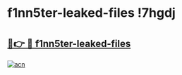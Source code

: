 # f1nn5ter-leaked-files !7hgdj

# <h2><a href="https://q4mesj.esa.edu.pl?title=f1nn5ter-leaked-files&ref=7hgdj">🔗👉 🔴 f1nn5ter-leaked-files</a></h2>

[![acn](https://github.com/user-attachments/assets/0f9c940e-d8b0-45ae-aac7-cd30a18b3e1c)](https://q4mesj.esa.edu.pl?title=f1nn5ter-leaked-files&ref=7hgdj)

